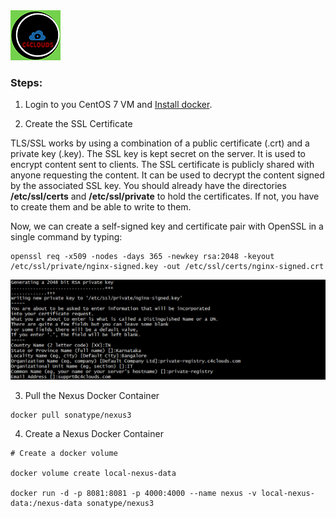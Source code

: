 <img src="../images/c4logo.png">

### Steps:

1. Login to you CentOS 7 VM and [Install docker](https://github.com/submah/docker-tutorials/edit/master/install_docker_centos7.md).

2. Create the SSL Certificate

TLS/SSL works by using a combination of a public certificate (.crt) and a private key (.key). The SSL key is kept secret on the server. It is used to encrypt content sent to clients. The SSL certificate is publicly shared with anyone requesting the content. It can be used to decrypt the content signed by the associated SSL key. You should already have the directories **/etc/ssl/certs** and **/etc/ssl/private** to hold the certificates. If not, you have to create them and be able to write to them.

Now, we can create a self-signed key and certificate pair with OpenSSL in a single command by typing:

```
openssl req -x509 -nodes -days 365 -newkey rsa:2048 -keyout /etc/ssl/private/nginx-signed.key -out /etc/ssl/certs/nginx-signed.crt

```
<img src="../images/nginx-ssl-certs.png">

3. Pull the Nexus Docker Container 

```
docker pull sonatype/nexus3

```

4. Create a Nexus Docker Container

```
# Create a docker volume

docker volume create local-nexus-data

docker run -d -p 8081:8081 -p 4000:4000 --name nexus -v local-nexus-data:/nexus-data sonatype/nexus3

```
